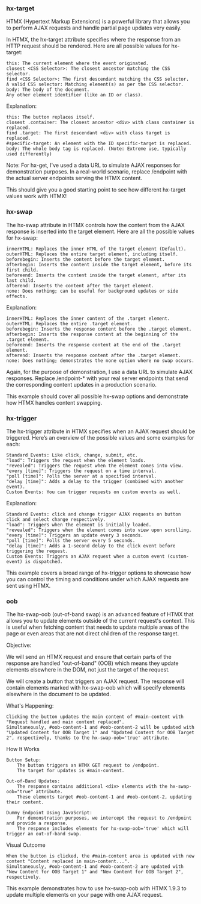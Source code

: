 ### hx-target

HTMX (Hypertext Markup Extensions) is a powerful library that allows you to perform AJAX requests and handle partial page updates very easily.

In HTMX, the hx-target attribute specifies where the response from an HTTP request should be rendered. Here are all possible values for hx-target:

    this: The current element where the event originated.
    closest <CSS Selector>: The closest ancestor matching the CSS selector.
    find <CSS Selector>: The first descendant matching the CSS selector.
    A valid CSS selector: Matching element(s) as per the CSS selector.
    body: The body of the document.
    Any other element identifier (like an ID or class).

Explanation:

    this: The button replaces itself.
    closest .container: The closest ancestor <div> with class container is replaced.
    find .target: The first descendant <div> with class target is replaced.
    #specific-target: An element with the ID specific-target is replaced.
    body: The whole body tag is replaced. (Note: Extreme use, typically used differently)

Note: For hx-get, I've used a data URL to simulate AJAX responses for demonstration purposes. In a real-world scenario, replace /endpoint with the actual server endpoints serving the HTMX content.

This should give you a good starting point to see how different hx-target values work with HTMX!

### hx-swap

The hx-swap attribute in HTMX controls how the content from the AJAX response is inserted into the target element. Here are all the possible values for hx-swap:

    innerHTML: Replaces the inner HTML of the target element (Default).
    outerHTML: Replaces the entire target element, including itself.
    beforebegin: Inserts the content before the target element.
    afterbegin: Inserts the content inside the target element, before its first child.
    beforeend: Inserts the content inside the target element, after its last child.
    afterend: Inserts the content after the target element.
    none: Does nothing; can be useful for background updates or side effects.


Explanation:

    innerHTML: Replaces the inner content of the .target element.
    outerHTML: Replaces the entire .target element.
    beforebegin: Inserts the response content before the .target element.
    afterbegin: Inserts the response content at the beginning of the .target element.
    beforeend: Inserts the response content at the end of the .target element.
    afterend: Inserts the response content after the .target element.
    none: Does nothing; demonstrates the none option where no swap occurs.

Again, for the purpose of demonstration, I use a data URL to simulate AJAX responses. Replace /endpoint-* with your real server endpoints that send the corresponding content updates in a production scenario.

This example should cover all possible hx-swap options and demonstrate how HTMX handles content swapping.


### hx-trigger

The hx-trigger attribute in HTMX specifies when an AJAX request should be triggered. Here’s an overview of the possible values and some examples for each:

    Standard Events: Like click, change, submit, etc.
    "load": Triggers the request when the element loads.
    "revealed": Triggers the request when the element comes into view.
    "every [time]": Triggers the request on a time interval.
    "poll [time]": Polls the server at a specified interval.
    "delay [time]": Adds a delay to the trigger (combined with another event).
    Custom Events: You can trigger requests on custom events as well.


Explanation:

    Standard Events: click and change trigger AJAX requests on button click and select change respectively.
    "load": Triggers when the element is initially loaded.
    "revealed": Triggers when the element comes into view upon scrolling.
    "every [time]": Triggers an update every 3 seconds.
    "poll [time]": Polls the server every 5 seconds.
    "delay [time]": Adds a 1-second delay to the click event before triggering the request.
    Custom Events: Triggers an AJAX request when a custom event (custom-event) is dispatched.

This example covers a broad range of hx-trigger options to showcase how you can control the timing and conditions under which AJAX requests are sent using HTMX.

### oob

The hx-swap-oob (out-of-band swap) is an advanced feature of HTMX that allows you to update elements outside of the current request's context. This is useful when fetching content that needs to update multiple areas of the page or even areas that are not direct children of the response target.

Objective:

We will send an HTMX request and ensure that certain parts of the response are handled "out-of-band" (OOB) which means they update elements elsewhere in the DOM, not just the target of the request.

We will create a button that triggers an AJAX request. The response will contain elements marked with hx-swap-oob which will specify elements elsewhere in the document to be updated.

What's Happening:

    Clicking the button updates the main content of #main-content with "Request handled and main content replaced".
    Simultaneously, #oob-content-1 and #oob-content-2 will be updated with "Updated Content for OOB Target 1" and "Updated Content for OOB Target 2", respectively, thanks to the hx-swap-oob='true' attribute.


How It Works

    Button Setup:
        The button triggers an HTMX GET request to /endpoint.
        The target for updates is #main-content.

    Out-of-Band Updates:
        The response contains additional <div> elements with the hx-swap-oob="true" attribute.
        These elements target #oob-content-1 and #oob-content-2, updating their content.

    Dummy Endpoint Using JavaScript:
        For demonstration purposes, we intercept the request to /endpoint and provide a response.
        The response includes elements for hx-swap-oob='true' which will trigger an out-of-band swap.

Visual Outcome

    When the button is clicked, the #main-content area is updated with new content "Content replaced in main-content...".
    Simultaneously, #oob-content-1 and #oob-content-2 are updated with "New Content for OOB Target 1" and "New Content for OOB Target 2", respectively.

This example demonstrates how to use hx-swap-oob with HTMX 1.9.3 to update multiple elements on your page with one AJAX request. 